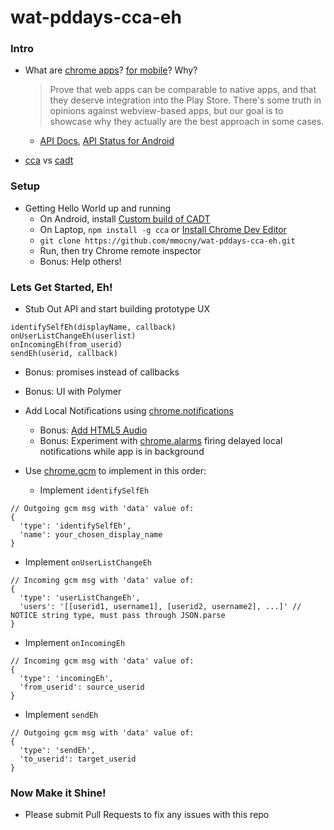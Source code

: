 wat-pddays-cca-eh
=================

### Intro

* What are [chrome apps](https://developer.chrome.com/apps/about_apps)?  [for mobile](https://developer.chrome.com/apps/chrome_apps_on_mobile)? Why?

  > Prove that web apps can be comparable to native apps, and that they deserve integration into the Play Store.
  > There's some truth in opinions against webview-based apps, but our goal is to showcase why they actually are the best approach in some cases.

  * [API Docs](https://developer.chrome.com/apps/api_index), [API Status for Android](https://github.com/MobileChromeApps/mobile-chrome-apps/blob/master/docs/APIStatus.md)

* [cca](https://github.com/MobileChromeApps/mobile-chrome-apps) vs [cadt](https://github.com/MobileChromeApps/chrome-app-developer-tool)

### Setup

* Getting Hello World up and running
  * On Android, install [Custom build of CADT](https://github.com/mmocny/wat-pddays-cca-eh/releases/download/CADT/ChromeAppDeveloperTool-debug-unaligned.apk)
  * On Laptop, `npm install -g cca` or [Install Chrome Dev Editor](https://chrome.google.com/webstore/detail/chrome-dev-editor-develop/pnoffddplpippgcfjdhbmhkofpnaalpg?hl=en)
  * `git clone https://github.com/mmocny/wat-pddays-cca-eh.git`
  * Run, then try Chrome remote inspector
  * Bonus: Help others!

### Lets Get Started, Eh!

* Stub Out API and start building prototype UX

```
identifySelfEh(displayName, callback)
onUserListChangeEh(userlist)
onIncomingEh(from_userid)
sendEh(userid, callback)
```

  * Bonus: promises instead of callbacks
  * Bonus: UI with Polymer

* Add Local Notifications using [chrome.notifications](https://developer.chrome.com/apps/notifications)
  * Bonus: [Add HTML5 Audio](http://stackoverflow.com/questions/25384476/is-it-possible-to-make-chrome-app-notifications-make-a-sound)
  * Bonus: Experiment with [chrome.alarms](https://developer.chrome.com/apps/alarms) firing delayed local notifications while app is in background

* Use [chrome.gcm](https://developer.chrome.com/apps/gcm) to implement in this order:
  * Implement `identifySelfEh`

```
// Outgoing gcm msg with 'data' value of:
{
  'type': 'identifySelfEh',
  'name': your_chosen_display_name
}
```

  * Implement `onUserListChangeEh`

```
// Incoming gcm msg with 'data' value of:
{
  'type': 'userListChangeEh',
  'users': '[[userid1, username1], [userid2, username2], ...]' // NOTICE string type, must pass through JSON.parse
}
```

  * Implement `onIncomingEh`

```
// Incoming gcm msg with 'data' value of:
{
  'type': 'incomingEh',
  'from_userid': source_userid
}
```

  * Implement `sendEh`

```
// Outgoing gcm msg with 'data' value of:
{
  'type': 'sendEh',
  'to_userid': target_userid
}
```

### Now Make it Shine!

* Please submit Pull Requests to fix any issues with this repo
